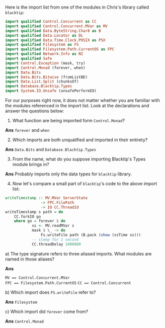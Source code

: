 Here is the import list from one of the modules in Chris's library called `blacktip`:
```haskell
import qualified Control.Concurrent as CC
import qualified Control.Concurrent.MVar as MV
import qualified Data.ByteString.Char8 as B
import qualified Data.Locator as DL
import qualified Data.Time.Clock.POSIX as PSX
import qualified Filesystem as FS
import qualified Filesystem.Path.CurrentOS as FPC
import qualified Network.Info as NI
import qualified Safe
import Control.Exception (mask, try)
import Control.Monad (forever, when)
import Data.Bits
import Data.Bits.Bitwise (fromListBE)
import Data.List.Split (chunksOf)
import Database.Blacktip.Types
import System.IO.Unsafe (unsafePerformIO)
```

For our purposes right now, it does not matter whether you are familiar with the modules referenced in the import list. Look at the declarations and answer the questions below:

1. What function are being imported form `Control.Monad`?

**Ans**
`forever` and `when`

2. Which imports are both unqualified and imported in their entirety?

**Ans**
`Data.Bits` and `Database.Blacktip.Types`

3. From the name, what do you suppose importing Blacktip's Types module brings in?

**Ans**
Probably imports only the data types for `blacktip` library. 

4. Now let's compare a small part of `blacktip`'s code to the above import list:

```haskell
writeTimestamp :: MV.MVar ServerState
                -> FPC.FilePath
                -> IO CC.ThreadId
writeTimestamp s path = do
    CC.forkIO go
    where go = forever $ do
            ss <- MV.readMVar s
            mask $ \_ -> do
                Fs.writeFile path (B.pack (show (ssTime ss)))
            -- sleep for 1 second
            CC.threadDelay 1000000
```

a) The type signature refers to three aliased imports. What modules are named in those aliases?

**Ans**

`MV == Control.Concurrent.MVar`  
`FPC == Filesystem.Path.CurrentOS`
`CC == Control.Concurrent`

b) Which import does `FS.writeFile` refer to?

**Ans**
`Filesystem`

c) Which import did `forever` come from?

**Ans**
`Control.Monad`